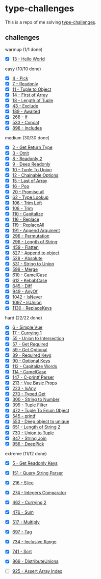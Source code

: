 # type-challenges

This is a repo of me solving [type-challenges](https://github.com/type-challenges/type-challenges).

## challenges

warmup (1/1 done)
- [x] [13 - Hello World](./questions/13-warm-hello-world.ts)

easy (10/10 done)
- [x] [4 - Pick](./questions/4-easy-pick.ts)
- [x] [7 - Readonly](./questions/7-easy-readonly.ts)
- [x] [11 - Tuple to Object](./questions/11-easy-tuple-to-object.ts)
- [x] [14 - First of Array](./questions/14-easy-first.ts)
- [x] [18 - Length of Tuple](./questions/18-easy-tuple-length.ts)
- [x] [43 - Exclude](./questions/43-easy-exclude.ts)
- [x] [189 - Awaited](./questions/189-easy-awaited.ts)
- [x] [268 - If](./questions/268-easy-if.ts)
- [x] [533 - Concat](./questions/533-easy-concat.ts)
- [x] [898 - Includes](./questions/898-easy-includes.ts)

medium (30/30 done)
- [x] [2 - Get Return Type](./questions/2-medium-return-type.ts)
- [x] [3 - Omit](./questions/3-medium-omit.ts)
- [x] [8 - Readonly 2](./questions/8-medium-readonly-2.ts)
- [x] [9 - Deep Readonly](./questions/9-medium-deep-readonly.ts)
- [x] [10 - Tuple To Union](./questions/10-medium-tuple-to-union.ts)
- [x] [12 - Chainable Options](./questions/12-medium-chainable-options.ts)
- [x] [15 - Last of Array](./questions/15-medium-last.ts)
- [x] [16 - Pop](./questions/16-medium-pop.ts)
- [x] [20 - Promise.all](./questions/20-medium-promise-all.ts)
- [x] [62 - Type Lookup](./questions/62-medium-type-lookup.ts)
- [x] [106 - Trim Left](./questions/106-medium-trimleft.ts)
- [x] [108 - Trim](./questions/108-medium-trim.ts)
- [x] [110 - Capitalize](./questions/110-medium-capitalize.ts)
- [x] [116 - Replace](./questions/116-medium-replace.ts)
- [x] [119 - ReplaceAll](./questions/119-medium-replaceall.ts)
- [x] [191 - Append Argument](./questions/191-medium-append-argument.ts)
- [x] [296 - Permutation](./questions/296-medium-permutation.ts)
- [x] [298 - Length of String](./questions/298-medium-length-of-string.ts)
- [x] [459 - Flatten](./questions/459-medium-flatten.ts)
- [x] [527 - Append to object](./questions/527-medium-append-to-object.ts)
- [x] [529 - Absolute](./questions/529-medium-absolute.ts)
- [x] [531 - String to Union](./questions/531-medium-string-to-union.ts)
- [x] [599 - Merge](./questions/599-medium-merge.ts)
- [x] [610 - CamelCase](./questions/610-medium-camelcase.ts)
- [x] [612 - KebabCase](./questions/612-medium-kebabcase.ts)
- [x] [645 - Diff](./questions/645-medium-diff.ts)
- [x] [949 - AnyOf](./questions/949-medium-anyof.ts)
- [x] [1042 - IsNever](./questions/1042-medium-isnever.ts)
- [x] [1097 - IsUnion](./questions/1097-medium-isunion.ts)
- [x] [1130 - ReplaceKeys](./questions/1130-medium-replacekeys.ts)

hard (22/22 done)
- [x] [6 - Simple Vue](./questions/6-hard-simple-vue.ts)
- [x] [17 - Currying 1](./questions/17-hard-currying-1.ts)
- [x] [55 - Union to Intersection](./questions/55-hard-union-to-intersection.ts)
- [x] [57 - Get Required](./questions/57-hard-get-required.ts)
- [x] [59 - Get Optional](./questions/59-hard-get-optional.ts)
- [x] [89 - Required Keys](./questions/89-hard-required-keys.ts)
- [x] [90 - Optional Keys](./questions/90-hard-optional-keys.ts)
- [x] [112 - Capitalize Words](./questions/112-hard-capitalizewords.ts)
- [x] [114 - CamelCase](./questions/114-hard-camelcase.ts)
- [x] [147 - C-printf Parser](./questions/147-hard-c-printf-parser.ts)
- [x] [213 - Vue Basic Props](./questions/213-hard-vue-basic-props.ts)
- [x] [223 - IsAny](./questions/223-hard-isany.ts)
- [x] [270 - Typed Get](./questions/270-hard-typed-get.ts)
- [x] [300 - String to Number](./questions/300-hard-string-to-number.ts)
- [x] [399 - Tuple Filter](./questions/399-hard-tuple-filter.ts)
- [x] [472 - Tuple To Enum Object](./questions/472-hard-tuple-to-enum-object.ts)
- [x] [545 - printf](./questions/545-hard-printf.ts)
- [x] [553 - Deep object to unique](./questions/553-hard-deep-object-to-unique.ts)
- [x] [651 - Length of String 2](./questions/651-hard-length-of-string-2.ts)
- [x] [730 - Union to Tuple](./questions/730-hard-union-to-tuple.ts)
- [x] [847 - String Join](./questions/847-hard-string-join.ts)
- [x] [956 - DeepPick](./questions/956-hard-deeppick.ts)

extreme (11/12 done)
- [x] [5 - Get Readonly Keys](./questions/5-extreme-readonly-keys.ts)
- [x] [151 - Query String Parser](./questions/151-extreme-query-string-parser.ts)
- [x] [216 - Slice](./questions/216-extreme-slice.ts)
- [x] [274 - Integers Comparator](./questions/274-extreme-integers-comparator.ts)
- [x] [462 - Currying 2](./questions/462-extreme-currying-2.ts)
- [x] [476 - Sum](./questions/476-extreme-sum.ts)
- [x] [517 - Multiply](./questions/517-extreme-multiply.ts)
- [x] [697 - Tag](./questions/697-extreme-tag.ts)
- [x] [734 - Inclusive Range](./questions/734-extreme-inclusive-range.ts)
- [x] [741 - Sort](./questions/741-extreme-sort.ts)
- [x] [869 - DistributeUnions](./questions/869-extreme-distributeunions.ts)
- [ ] [925 - Assert Array Index](./questions/925-extreme-assert-array-index.ts)


